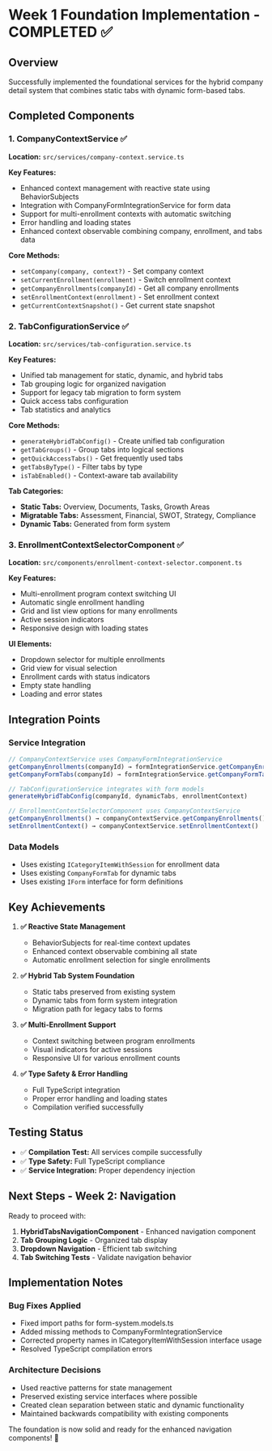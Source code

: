 # Week 1 Foundation Implementation - COMPLETED ✅

## Overview
Successfully implemented the foundational services for the hybrid company detail system that combines static tabs with dynamic form-based tabs.

## Completed Components

### 1. CompanyContextService ✅
**Location:** `src/services/company-context.service.ts`

**Key Features:**
- Enhanced context management with reactive state using BehaviorSubjects
- Integration with CompanyFormIntegrationService for form data
- Support for multi-enrollment contexts with automatic switching
- Error handling and loading states
- Enhanced context observable combining company, enrollment, and tabs data

**Core Methods:**
- `setCompany(company, context?)` - Set company context
- `setCurrentEnrollment(enrollment)` - Switch enrollment context  
- `getCompanyEnrollments(companyId)` - Get all company enrollments
- `setEnrollmentContext(enrollment)` - Set enrollment context
- `getCurrentContextSnapshot()` - Get current state snapshot

### 2. TabConfigurationService ✅
**Location:** `src/services/tab-configuration.service.ts`

**Key Features:**
- Unified tab management for static, dynamic, and hybrid tabs
- Tab grouping logic for organized navigation
- Support for legacy tab migration to form system
- Quick access tabs configuration
- Tab statistics and analytics

**Core Methods:**
- `generateHybridTabConfig()` - Create unified tab configuration
- `getTabGroups()` - Group tabs into logical sections
- `getQuickAccessTabs()` - Get frequently used tabs
- `getTabsByType()` - Filter tabs by type
- `isTabEnabled()` - Context-aware tab availability

**Tab Categories:**
- **Static Tabs:** Overview, Documents, Tasks, Growth Areas
- **Migratable Tabs:** Assessment, Financial, SWOT, Strategy, Compliance
- **Dynamic Tabs:** Generated from form system

### 3. EnrollmentContextSelectorComponent ✅
**Location:** `src/components/enrollment-context-selector.component.ts`

**Key Features:**
- Multi-enrollment program context switching UI
- Automatic single enrollment handling
- Grid and list view options for many enrollments
- Active session indicators
- Responsive design with loading states

**UI Elements:**
- Dropdown selector for multiple enrollments
- Grid view for visual selection
- Enrollment cards with status indicators
- Empty state handling
- Loading and error states

## Integration Points

### Service Integration
```typescript
// CompanyContextService uses CompanyFormIntegrationService
getCompanyEnrollments(companyId) → formIntegrationService.getCompanyEnrollments()
getCompanyFormTabs(companyId) → formIntegrationService.getCompanyFormTabs()

// TabConfigurationService integrates with form models
generateHybridTabConfig(companyId, dynamicTabs, enrollmentContext)

// EnrollmentContextSelectorComponent uses CompanyContextService
getCompanyEnrollments() → companyContextService.getCompanyEnrollments()
setEnrollmentContext() → companyContextService.setEnrollmentContext()
```

### Data Models
- Uses existing `ICategoryItemWithSession` for enrollment data
- Uses existing `CompanyFormTab` for dynamic tabs
- Uses existing `IForm` interface for form definitions

## Key Achievements

1. **✅ Reactive State Management**
   - BehaviorSubjects for real-time context updates
   - Enhanced context observable combining all state
   - Automatic enrollment selection for single enrollments

2. **✅ Hybrid Tab System Foundation** 
   - Static tabs preserved from existing system
   - Dynamic tabs from form system integration
   - Migration path for legacy tabs to forms

3. **✅ Multi-Enrollment Support**
   - Context switching between program enrollments
   - Visual indicators for active sessions
   - Responsive UI for various enrollment counts

4. **✅ Type Safety & Error Handling**
   - Full TypeScript integration
   - Proper error handling and loading states
   - Compilation verified successfully

## Testing Status
- ✅ **Compilation Test:** All services compile successfully
- ✅ **Type Safety:** Full TypeScript compliance
- ✅ **Service Integration:** Proper dependency injection

## Next Steps - Week 2: Navigation

Ready to proceed with:
1. **HybridTabsNavigationComponent** - Enhanced navigation component
2. **Tab Grouping Logic** - Organized tab display
3. **Dropdown Navigation** - Efficient tab switching
4. **Tab Switching Tests** - Validate navigation behavior

## Implementation Notes

### Bug Fixes Applied
- Fixed import paths for form-system.models.ts
- Added missing methods to CompanyFormIntegrationService  
- Corrected property names in ICategoryItemWithSession interface usage
- Resolved TypeScript compilation errors

### Architecture Decisions
- Used reactive patterns for state management
- Preserved existing service interfaces where possible
- Created clean separation between static and dynamic functionality
- Maintained backwards compatibility with existing components

The foundation is now solid and ready for the enhanced navigation components! 🚀
